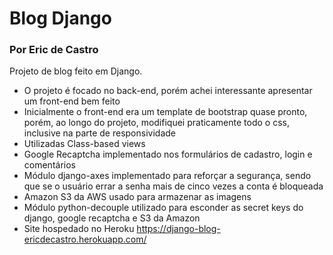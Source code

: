 # Blog Django
### Por Eric de Castro

Projeto de blog feito em Django.

- O projeto é focado no back-end, porém achei interessante apresentar um front-end bem feito
- Inicialmente o front-end era um template de bootstrap quase pronto, porém, ao longo do projeto, modifiquei praticamente todo o css, inclusive na parte de responsividade
- Utilizadas Class-based views
- Google Recaptcha implementado nos formulários de cadastro, login e comentários
- Módulo django-axes implementado para reforçar a segurança, sendo que se o usuário errar a senha mais de cinco vezes a conta é bloqueada
- Amazon S3 da AWS usado para armazenar as imagens
- Módulo python-decouple utilizado para esconder as secret keys do django, google recaptcha e S3 da Amazon
- Site hospedado no Heroku https://django-blog-ericdecastro.herokuapp.com/

